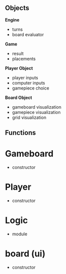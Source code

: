 

## Objects 

**Engine**
- turns
- board evaluator

**Game**
- result
- placements

**Player Object**
- player inputs
- computer inputs
- gamepiece choice

**Board Object**
- gameboard visualization
- gamepiece visualization
- grid visualization

## Functions

# Gameboard
 - constructor

# Player
 - constructor

# Logic
 - module

# board (ui)
 - constructor
